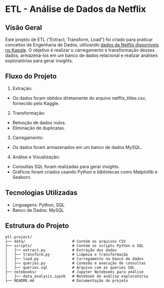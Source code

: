 # ETL - Análise de Dados da Netflix

## Visão Geral
Este projeto de ETL (“Extract, Transform, Load”) foi criado para praticar conceitos de Engenharia de Dados, utilizando [dados da Netflix disponíveis no Kaggle](https://www.kaggle.com/datasets/shivamb/netflix-shows). O objetivo é realizar o carregamento e transformação desses dados, armazená-los em um banco de dados relacional e realizar análises exploratórias para gerar insights.

## Fluxo do Projeto
1. Extração:
- Os dados foram obtidos diretamente do arquivo netflix_titles.csv, fornecido pelo Kaggle.

2. Transformação:
- Remoção de dados nulos.
- Eliminação de duplicatas.

3. Carregamento:
- Os dados foram armazenados em um banco de dados MySQL.

4. Análise e Visualização:
- Consultas SQL foram realizadas para gerar insights.
- Gráficos foram criados usando Python e bibliotecas como Matplotlib e Seaborn.

## Tecnologias Utilizadas
- Linguagens: Python, SQL
- Banco de Dados: MySQL

## Estrutura do Projeto
```plaintext
etl-project/
├── data/                     # Contém os arquivos CSV
├── scripts/                  # Contém os scripts Python e SQL
│   ├── extract.py            # Extração dos dados
│   ├── transform.py          # Limpeza e transformação
│   ├── load.py               # Carregamento no banco de dados
│   ├── queries.py            # Conexão e execução de consultas
│   ├── queries.sql           # Arquivo com as queries SQL
├── notebooks/                # Jupyter Notebooks para análise
│   ├── data_analysis.ipynb   # Notebook de análise exploratória
├── README.md                 # Documentação do projeto
```